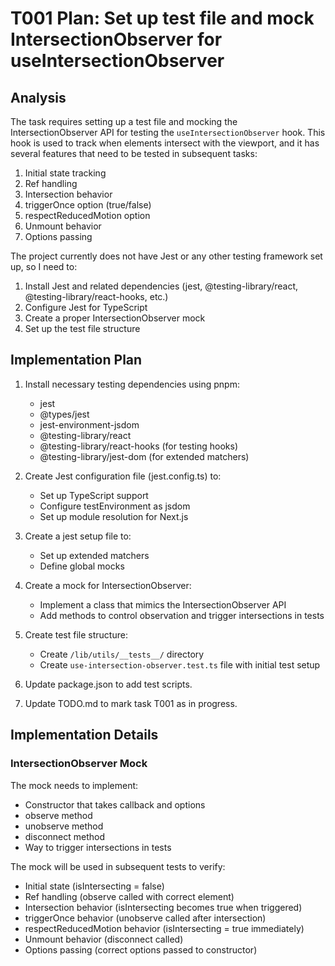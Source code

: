 # T001 Plan: Set up test file and mock IntersectionObserver for useIntersectionObserver

## Analysis

The task requires setting up a test file and mocking the IntersectionObserver API for testing the `useIntersectionObserver` hook. This hook is used to track when elements intersect with the viewport, and it has several features that need to be tested in subsequent tasks:

1. Initial state tracking
2. Ref handling
3. Intersection behavior
4. triggerOnce option (true/false)
5. respectReducedMotion option
6. Unmount behavior
7. Options passing

The project currently does not have Jest or any other testing framework set up, so I need to:

1. Install Jest and related dependencies (jest, @testing-library/react, @testing-library/react-hooks, etc.)
2. Configure Jest for TypeScript
3. Create a proper IntersectionObserver mock
4. Set up the test file structure

## Implementation Plan

1. Install necessary testing dependencies using pnpm:

   - jest
   - @types/jest
   - jest-environment-jsdom
   - @testing-library/react
   - @testing-library/react-hooks (for testing hooks)
   - @testing-library/jest-dom (for extended matchers)

2. Create Jest configuration file (jest.config.ts) to:

   - Set up TypeScript support
   - Configure testEnvironment as jsdom
   - Set up module resolution for Next.js

3. Create a jest setup file to:

   - Set up extended matchers
   - Define global mocks

4. Create a mock for IntersectionObserver:

   - Implement a class that mimics the IntersectionObserver API
   - Add methods to control observation and trigger intersections in tests

5. Create test file structure:

   - Create `/lib/utils/__tests__/` directory
   - Create `use-intersection-observer.test.ts` file with initial test setup

6. Update package.json to add test scripts.

7. Update TODO.md to mark task T001 as in progress.

## Implementation Details

### IntersectionObserver Mock

The mock needs to implement:

- Constructor that takes callback and options
- observe method
- unobserve method
- disconnect method
- Way to trigger intersections in tests

The mock will be used in subsequent tests to verify:

- Initial state (isIntersecting = false)
- Ref handling (observe called with correct element)
- Intersection behavior (isIntersecting becomes true when triggered)
- triggerOnce behavior (unobserve called after intersection)
- respectReducedMotion behavior (isIntersecting = true immediately)
- Unmount behavior (disconnect called)
- Options passing (correct options passed to constructor)
